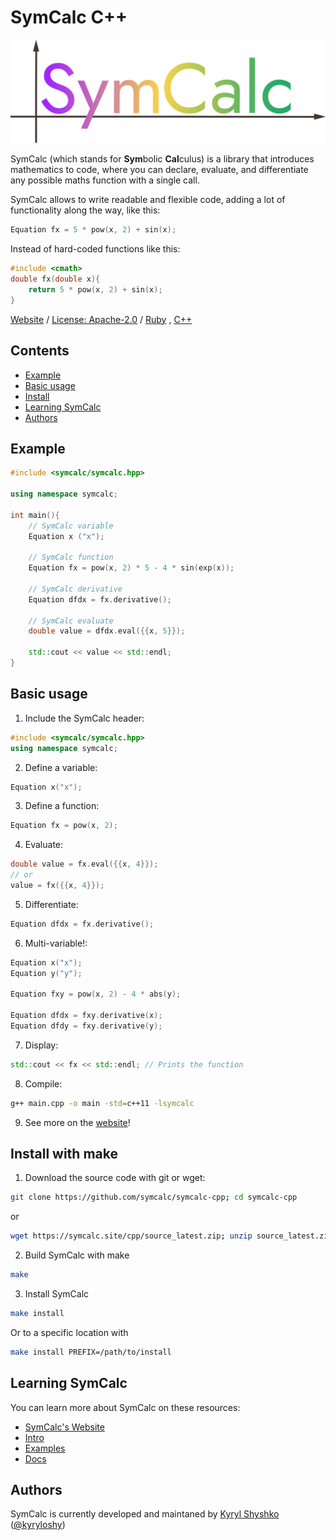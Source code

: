 # SymCalc C++

![SymCalc Logo](/symcalc_logo.png)

SymCalc (which stands for **Sym**bolic **Cal**culus) is a library that introduces mathematics to code, where you can declare, evaluate, and differentiate any possible maths function with a single call.

SymCalc allows to write readable and flexible code, adding a lot of functionality along the way, like this:
```cpp
Equation fx = 5 * pow(x, 2) + sin(x);
```
Instead of hard-coded functions like this:
```cpp
#include <cmath>
double fx(double x){
	return 5 * pow(x, 2) + sin(x);
}
```

[Website](https://symcalc.site/cpp)
/
[License: Apache-2.0](http://www.apache.org/licenses/LICENSE-2.0)
/
[Ruby](https://github.com/symcalc/symcalc-ruby)
, 
[C++](https://github.com/symcalc/symcalc-cpp)

## Contents
- [Example](#example)
- [Basic usage](#basic-usage)
- [Install](#install-with-make)
- [Learning SymCalc](#learning-symcalc)
- [Authors](#authors)

## Example

```cpp
#include <symcalc/symcalc.hpp>

using namespace symcalc;

int main(){
    // SymCalc variable
    Equation x ("x");

    // SymCalc function
    Equation fx = pow(x, 2) * 5 - 4 * sin(exp(x));

    // SymCalc derivative
    Equation dfdx = fx.derivative();

    // SymCalc evaluate
    double value = dfdx.eval({{x, 5}});

    std::cout << value << std::endl;
}
```

## Basic usage

1. Include the SymCalc header:
```cpp
#include <symcalc/symcalc.hpp>
using namespace symcalc;
```

2. Define a variable:
```cpp
Equation x("x");
```

3. Define a function:
```cpp
Equation fx = pow(x, 2);
```

4. Evaluate:
```cpp
double value = fx.eval({{x, 4}});
// or
value = fx({{x, 4}});
```

5. Differentiate:
```cpp
Equation dfdx = fx.derivative();
```

6. Multi-variable!:
```cpp
Equation x("x");
Equation y("y");

Equation fxy = pow(x, 2) - 4 * abs(y);

Equation dfdx = fxy.derivative(x);
Equation dfdy = fxy.derivative(y);
```

7. Display:
```cpp
std::cout << fx << std::endl; // Prints the function
```

8. Compile:
```bash
g++ main.cpp -o main -std=c++11 -lsymcalc
```

9. See more on the [website](https://symcalc.site/cpp)!

## Install with make

1. Download the source code with git or wget:
```bash
git clone https://github.com/symcalc/symcalc-cpp; cd symcalc-cpp
```

or

```bash
wget https://symcalc.site/cpp/source_latest.zip; unzip source_latest.zip; cd symcalc_cpp_source
```

2. Build SymCalc with make
```bash
make
```

3. Install SymCalc
```bash
make install
```
Or to a specific location with
```bash
make install PREFIX=/path/to/install
```

## Learning SymCalc

You can learn more about SymCalc on these resources:

- [SymCalc's Website](https://symcalc.site/cpp)
- [Intro](https://symcalc.site/cpp/intro)
- [Examples](https://symcalc.site/cpp/examples)
- [Docs](https://symcalc.site/cpp/docs)


## Authors

SymCalc is currently developed and maintaned by [Kyryl Shyshko](https://kyrylshyshko.me) ([@kyryloshy](https://github.com/kyryloshy))
